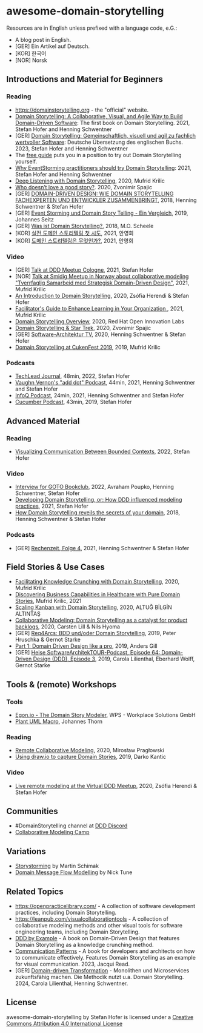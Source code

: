 # awesome-domain-storytelling
Resources are in English unless prefixed with a language code, e.G.:
- A blog post in English.
- [GER] Ein Artikel auf Deutsch.
- [KOR] 한국어 
- [NOR] Norsk

## Introductions and Material for Beginners
### Reading
- https://domainstorytelling.org - the "official" website.
- [Domain Storytelling: A Collaborative, Visual, and Agile Way to Build Domain-Driven Software](https://click.linksynergy.com/deeplink?id=Lbec0D6YaKE&mid=24808&murl=https%3A%2F%2Fwww.informit.com%2Fstore%2Fdomain-storytelling-a-collaborative-visual-and-agile-9780137458912): The first book on Domain Storytelling. 2021, Stefan Hofer and Henning Schwentner
- [GER] [Domain Storytelling: Gemeinschaftlich, visuell und agil zu fachlich wertvoller Software](https://domainstorytelling.org/book): Deutsche Übersetzung des englischen Buchs. 2023, Stefan Hofer and Henning Schwentner
- The [free guide](https://leanpub.com/domainstorytelling/read_sample) puts you in a position to try out Domain Storytelling yourself.
- [Why EventStorming practitioners should try Domain Storytelling](https://kalele.io/why-eventstorming-practitioners-should-try-domain-storytelling/): 2021, Stefan Hofer and Henning Schwentner
- [Deep Listening with Domain Storytelling](https://medium.com/@mufridk/deep-listening-with-domain-storytelling-a793876b2ae9), 2020, Mufrid Krilic
- [Who doesn’t love a good story?](https://medium.com/@zspajich/who-doesnt-love-a-good-story-1fb7a64966b7). 2020, Zvonimir Spajic
- [GER] [DOMAIN-DRIVEN DESIGN: WIE DOMAIN STORYTELLING FACHEXPERTEN UND ENTWICKLER ZUSAMMENBRINGT](https://jax.de/blog/microservices/domain-driven-design-wie-domain-storytelling-fachexperten-und-entwickler-zusammenbringt/), 2018, Henning Schwentner & Stefan Hofer
- [GER] [Event Storming und Domain Story Telling - Ein Vergleich](https://www.innoq.com/de/blog/vergleich-event-storming-und-domain-storytelling/), 2019, Johannes Seitz
- [GER] [Was ist Domain Storytelling?](https://www.jobpushy.de/blog/28/was-ist-domain-storytelling), 2018, M.O. Scheele
- [KOR] [실전 도메인 스토리텔링 첫 시도](https://brunch.co.kr/@graypool/277), 2021, 안영회
- [KOR] [도메인 스토리텔링은 무엇인가?](https://brunch.co.kr/@graypool/278), 2021, 안영회
### Video
- [GER] [Talk at DDD Meetup Cologne](https://www.youtube.com/watch?v=FxPalV9a8fE), 2021, Stefan Hofer
- [NOR] [Talk at Smidig Meetup in Norway about collaborative modeling "Tverrfaglig Samarbeid med Strategisk Domain-Driven Design"](https://vimeo.com/showcase/7839015/video/650554654), 2021, Mufrid Krilic
- [An Introduction to Domain Storytelling](https://youtu.be/d9k9Szkdprk), 2020, Zsófia Herendi & Stefan Hofer
- [Facilitator's Guide to Enhance Learning in Your Organization ](https://youtu.be/ANfYEt16vRI), 2021, Mufrid Krilic
- [Domain Storytelling Overview](https://youtu.be/63ck9AjH9O8), 2020, Red Hat Open Innovation Labs
- [Domain Storytelling & Star Trek](https://youtu.be/dBXGBA0DZJg), 2020, Zvonimir Spajic
- [GER] [Software-Architektur TV](https://software-architektur.tv/folge21.html), 2020, Henning Schwentner & Stefan Hofer
- [Domain Storytelling at CukenFest 2019](https://youtu.be/a6Ek_XWOIm0), 2019, Mufrid Krilic
### Podcasts
- [TechLead Journal](https://techleadjournal.dev/episodes/75/), 48min, 2022, Stefan Hofer
- [Vaughn Vernon's "add dot" Podcast](https://adddot.io/podcast/episode-5), 44min, 2021, Henning Schwentner and Stefan Hofer
- [InfoQ Podcast](https://www.infoq.com/podcasts/domain-storytelling), 24min, 2021, Henning Schwentner and Stefan Hofer
- [Cucumber Podcast](https://soundcloud.com/cucumber-podcast/domain-storytelling), 43min, 2019, Stefan Hofer


## Advanced Material

### Reading
- [Visualizing Communication Between Bounded Contexts](https://medium.com/@wps_de/visualizing-communication-between-bounded-contexts-6796af6ff1b9), 2022, Stefan Hofer

### Video
- [Interview for GOTO Bookclub](https://youtu.be/zx1C_MKncv0), 2022, Avraham Poupko, Henning Schwentner, Stefan Hofer
- [Developing Domain Storytelling, or: How DDD influenced modeling practices](https://www.youtube.com/watch?v=xUiEV45UU-4), 2021, Stefan Hofer
- [How Domain Storytelling reveils the secrets of your domain](https://youtu.be/lZYo2lKacYo), 2018, Henning Schwentner & Stefan Hofer

### Podcasts
- [GER] [Rechenzeit, Folge 4](https://www.wps.de/podcast-rechenzeit/), 2021, Henning Schwentner & Stefan Hofer

## Field Stories & Use Cases
- [Facilitating Knowledge Crunching with Domain Storytelling](https://medium.com/@mufridk/facilitating-knowledge-crunching-with-domain-storytelling-7e5f1be5b60e), 2020, Mufrid Krilic
- [Discovering Business Capabilities in Healthcare with Pure Domain Stories](https://mufridk.medium.com/discovering-business-capabilities-in-healthcare-with-pure-domain-stories-c1b5321c4699), Mufrid Krilic, 2021
- [Scaling Kanban with Domain Storytelling](https://medium.com/@altuga/scaling-kanban-with-domain-storytelling-461eab0e4960), 2020, ALTUĞ BİLGİN ALTINTAŞ
- [Collaborative Modeling: Domain Storytelling as a catalyst for product backlogs](https://www.wps.de/en/aktuelles/blog-en/collaborative-modeling-domain-storytelling-as-a-catalyst-for-product-backlogs/), 2020, Carsten Lill & Nils Hyoma
- [GER] [Req4Arcs: BDD und/oder Domain Storytelling](https://jaxenter.de/kolumne-req4arcs-bdd-agile-84465), 2019, Peter Hruschka & Gernot Starke
- [Part 1: Domain Driven Design like a pro](https://medium.com/raa-labs/part-1-domain-driven-design-like-a-pro-f9e78d081f10), 2019, Anders Gill
- [GER] [Heise SoftwareArchitekTOUR-Podcast, Episode 64: Domain-Driven Design (DDD), Episode 3](https://www.heise.de/developer/artikel/Episode-64-Domain-Driven-Design-DDD-Episode-3-4491758.html), 2019, Carola Lilienthal, Eberhard Wolff, Gernot Starke


## Tools & (remote) Workshops
### Tools
- [Egon.io - The Domain Story Modeler](https://github.com/WPS/egon.io), WPS - Workplace Solutions GmbH
- [Plant UML Macro](https://github.com/johthor/DomainStory-PlantUML), Johannes Thorn
### Reading
- [Remote Collaborative Modeling](https://blog.arkency.com/remote-collaborative-modeling/), 2020, Mirosław Pragłowski 
- [Using draw.io to capture Domain Stories](https://medium.com/domain-driven-stories/using-draw-io-to-capture-domain-stories-3ca828f732a0?), 2019, Darko Kantic
### Video
- [Live remote modeling at the Virtual DDD Meetup](https://youtu.be/d9k9Szkdprk), 2020, Zsófia Herendi & Stefan Hofer

## Communities
- #DomainStorytelling channel at [DDD Discord](https://discord.gg/KsYaHNNn33)
- [Collaborative Modeling Camp](https://comocamp.github.io/web/)

## Variations
 - [Storystorming](https://medium.com/plexiti/story-storming-191756f57387) by Martin Schimak
 - [Domain Message Flow Modelling](https://medium.com/nick-tune-tech-strategy-blog/modelling-bounded-contexts-with-the-bounded-context-design-canvas-a-workshop-recipe-1f123e592ab) by Nick Tune

## Related Topics
- https://openpracticelibrary.com/ - A collection of software development practices, including Domain Storytelling.
- https://leanpub.com/visualcollaborationtools - A collection of collaborative modeling methods and other visual tools for software engineering teams, including Domain Storytelling.
- [DDD by Example](https://leanpub.com/ddd-by-example) - A book on Domain-Driven Design that features Domain Storytelling as a knowledge crunching method.
- [Communication Patterns](https://communicationpatternsbook.com/) - A book for developers and architects on how to communicate effectively. Features Domain Storytelling as an example for visual communication. 2023, Jacqui Read.
- [GER] [Domain-driven Transformation](https://dpunkt.de/produkt/domain-driven-transformation/) - Monolithen und Microservices zukunftsfähig machen. Die Methodik nutzt u.a. Domain Storytelling. 2024, Carola Lilienthal, Henning Schwentner.

## License
awesome-domain-storytelling by Stefan Hofer is licensed under a [Creative Commons Attribution 4.0 International License](https://creativecommons.org/licenses/by/4.0/)
